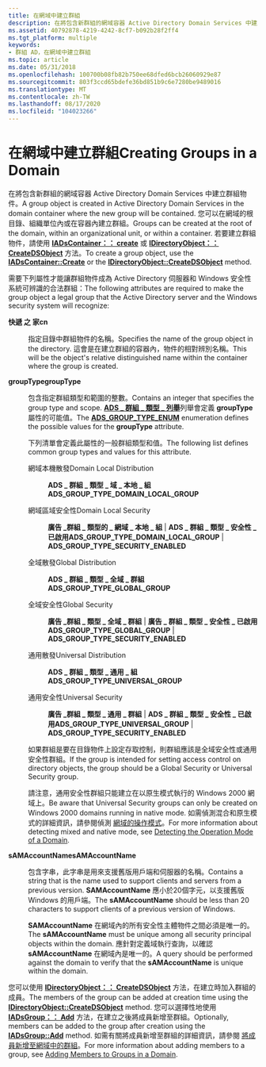 ```yaml
---
title: 在網域中建立群組
description: 在將包含新群組的網域容器 Active Directory Domain Services 中建立群組物件。
ms.assetid: 40792878-4219-4242-8cf7-b092b28f2ff4
ms.tgt_platform: multiple
keywords:
- 群組 AD，在網域中建立群組
ms.topic: article
ms.date: 05/31/2018
ms.openlocfilehash: 100700b08fb82b750ee68dfed6bcb26060929e87
ms.sourcegitcommit: 803f3ccd65bdefe36bd851b9c6e7280be9489016
ms.translationtype: MT
ms.contentlocale: zh-TW
ms.lasthandoff: 08/17/2020
ms.locfileid: "104023266"
---
```

# <a name="creating-groups-in-a-domain"></a><span data-ttu-id="a9eb8-104">在網域中建立群組</span><span class="sxs-lookup"><span data-stu-id="a9eb8-104">Creating Groups in a Domain</span></span>

<span data-ttu-id="a9eb8-105">在將包含新群組的網域容器 Active Directory Domain Services 中建立群組物件。</span><span class="sxs-lookup"><span data-stu-id="a9eb8-105">A group object is created in Active Directory Domain Services in the domain container where the new group will be contained.</span></span> <span data-ttu-id="a9eb8-106">您可以在網域的根目錄、組織單位內或在容器內建立群組。</span><span class="sxs-lookup"><span data-stu-id="a9eb8-106">Groups can be created at the root of the domain, within an organizational unit, or within a container.</span></span> <span data-ttu-id="a9eb8-107">若要建立群組物件，請使用 [**IADsContainer：： create**](/windows/desktop/api/iads/nf-iads-iadscontainer-create) 或 [**IDirectoryObject：： CreateDSObject**](/windows/desktop/api/iads/nf-iads-idirectoryobject-createdsobject) 方法。</span><span class="sxs-lookup"><span data-stu-id="a9eb8-107">To create a group object, use the [**IADsContainer::Create**](/windows/desktop/api/iads/nf-iads-iadscontainer-create) or the [**IDirectoryObject::CreateDSObject**](/windows/desktop/api/iads/nf-iads-idirectoryobject-createdsobject) method.</span></span>

<span data-ttu-id="a9eb8-108">需要下列屬性才能讓群組物件成為 Active Directory 伺服器和 Windows 安全性系統可辨識的合法群組：</span><span class="sxs-lookup"><span data-stu-id="a9eb8-108">The following attributes are required to make the group object a legal group that the Active Directory server and the Windows security system will recognize:</span></span>

<dl> <dt>

<span data-ttu-id="a9eb8-109"><span id="cn"></span><span id="CN"></span>**快遞 之 家**</span><span class="sxs-lookup"><span data-stu-id="a9eb8-109"><span id="cn"></span><span id="CN"></span>**cn**</span></span>
</dt> <dd>

<span data-ttu-id="a9eb8-110">指定目錄中群組物件的名稱。</span><span class="sxs-lookup"><span data-stu-id="a9eb8-110">Specifies the name of the group object in the directory.</span></span> <span data-ttu-id="a9eb8-111">這會是在建立群組的容器內，物件的相對辨別名稱。</span><span class="sxs-lookup"><span data-stu-id="a9eb8-111">This will be the object's relative distinguished name within the container where the group is created.</span></span>

</dd> <dt>

<span data-ttu-id="a9eb8-112"><span id="groupType"></span><span id="grouptype"></span><span id="GROUPTYPE"></span>**groupType**</span><span class="sxs-lookup"><span data-stu-id="a9eb8-112"><span id="groupType"></span><span id="grouptype"></span><span id="GROUPTYPE"></span>**groupType**</span></span>
</dt> <dd>

<span data-ttu-id="a9eb8-113">包含指定群組類型和範圍的整數。</span><span class="sxs-lookup"><span data-stu-id="a9eb8-113">Contains an integer that specifies the group type and scope.</span></span> <span data-ttu-id="a9eb8-114">[**ADS \_ 群組 \_ 類型 \_ 列舉**](/windows/win32/api/iads/ne-iads-ads_group_type_enum)列舉會定義 **groupType** 屬性的可能值。</span><span class="sxs-lookup"><span data-stu-id="a9eb8-114">The [**ADS\_GROUP\_TYPE\_ENUM**](/windows/win32/api/iads/ne-iads-ads_group_type_enum) enumeration defines the possible values for the **groupType** attribute.</span></span>

<span data-ttu-id="a9eb8-115">下列清單會定義此屬性的一般群組類型和值。</span><span class="sxs-lookup"><span data-stu-id="a9eb8-115">The following list defines common group types and values for this attribute.</span></span>

<dl> <dt>

<span data-ttu-id="a9eb8-116"><span id="Domain_Local_Distribution"></span><span id="domain_local_distribution"></span><span id="DOMAIN_LOCAL_DISTRIBUTION"></span>網域本機散發</span><span class="sxs-lookup"><span data-stu-id="a9eb8-116"><span id="Domain_Local_Distribution"></span><span id="domain_local_distribution"></span><span id="DOMAIN_LOCAL_DISTRIBUTION"></span>Domain Local Distribution</span></span>
</dt> <dd>

<span data-ttu-id="a9eb8-117">**ADS \_ 群組 \_ 類型 \_ 域 \_ 本地 \_ 組**</span><span class="sxs-lookup"><span data-stu-id="a9eb8-117">**ADS\_GROUP\_TYPE\_DOMAIN\_LOCAL\_GROUP**</span></span>

</dd> <dt>

<span data-ttu-id="a9eb8-118"><span id="Domain_Local_Security"></span><span id="domain_local_security"></span><span id="DOMAIN_LOCAL_SECURITY"></span>網域區域安全性</span><span class="sxs-lookup"><span data-stu-id="a9eb8-118"><span id="Domain_Local_Security"></span><span id="domain_local_security"></span><span id="DOMAIN_LOCAL_SECURITY"></span>Domain Local Security</span></span>
</dt> <dd>

<span data-ttu-id="a9eb8-119">**廣告 \_群組 \_ 類型的 \_ 網域 \_ 本地 \_ 組** \| **ADS \_ 群組 \_ 類型 \_ 安全性 \_ 已啟用**</span><span class="sxs-lookup"><span data-stu-id="a9eb8-119">**ADS\_GROUP\_TYPE\_DOMAIN\_LOCAL\_GROUP** \| **ADS\_GROUP\_TYPE\_SECURITY\_ENABLED**</span></span>

</dd> <dt>

<span data-ttu-id="a9eb8-120"><span id="Global_Distribution"></span><span id="global_distribution"></span><span id="GLOBAL_DISTRIBUTION"></span>全域散發</span><span class="sxs-lookup"><span data-stu-id="a9eb8-120"><span id="Global_Distribution"></span><span id="global_distribution"></span><span id="GLOBAL_DISTRIBUTION"></span>Global Distribution</span></span>
</dt> <dd>

<span data-ttu-id="a9eb8-121">**ADS \_ 群組 \_ 類型 \_ 全域 \_ 群組**</span><span class="sxs-lookup"><span data-stu-id="a9eb8-121">**ADS\_GROUP\_TYPE\_GLOBAL\_GROUP**</span></span>

</dd> <dt>

<span data-ttu-id="a9eb8-122"><span id="Global_Security"></span><span id="global_security"></span><span id="GLOBAL_SECURITY"></span>全域安全性</span><span class="sxs-lookup"><span data-stu-id="a9eb8-122"><span id="Global_Security"></span><span id="global_security"></span><span id="GLOBAL_SECURITY"></span>Global Security</span></span>
</dt> <dd>

<span data-ttu-id="a9eb8-123">**廣告 \_群組 \_ 類型 \_ 全域 \_ 群組** \| **廣告 \_ 群組 \_ 類型 \_ 安全性 \_ 已啟用**</span><span class="sxs-lookup"><span data-stu-id="a9eb8-123">**ADS\_GROUP\_TYPE\_GLOBAL\_GROUP** \| **ADS\_GROUP\_TYPE\_SECURITY\_ENABLED**</span></span>

</dd> <dt>

<span data-ttu-id="a9eb8-124"><span id="Universal_Distribution"></span><span id="universal_distribution"></span><span id="UNIVERSAL_DISTRIBUTION"></span>通用散發</span><span class="sxs-lookup"><span data-stu-id="a9eb8-124"><span id="Universal_Distribution"></span><span id="universal_distribution"></span><span id="UNIVERSAL_DISTRIBUTION"></span>Universal Distribution</span></span>
</dt> <dd>

<span data-ttu-id="a9eb8-125">**ADS \_ 群組 \_ 類型 \_ 通用 \_ 組**</span><span class="sxs-lookup"><span data-stu-id="a9eb8-125">**ADS\_GROUP\_TYPE\_UNIVERSAL\_GROUP**</span></span>

</dd> <dt>

<span data-ttu-id="a9eb8-126"><span id="Universal_Security"></span><span id="universal_security"></span><span id="UNIVERSAL_SECURITY"></span>通用安全性</span><span class="sxs-lookup"><span data-stu-id="a9eb8-126"><span id="Universal_Security"></span><span id="universal_security"></span><span id="UNIVERSAL_SECURITY"></span>Universal Security</span></span>
</dt> <dd>

<span data-ttu-id="a9eb8-127">**廣告 \_群組 \_ 類型 \_ 通用 \_ 群組** \| **ADS \_ 群組 \_ 類型 \_ 安全性 \_ 已啟用**</span><span class="sxs-lookup"><span data-stu-id="a9eb8-127">**ADS\_GROUP\_TYPE\_UNIVERSAL\_GROUP** \| **ADS\_GROUP\_TYPE\_SECURITY\_ENABLED**</span></span>

</dd> <dt>


</dt> <dd>

</dd> </dl>

<span data-ttu-id="a9eb8-128">如果群組是要在目錄物件上設定存取控制，則群組應該是全域安全性或通用安全性群組。</span><span class="sxs-lookup"><span data-stu-id="a9eb8-128">If the group is intended for setting access control on directory objects, the group should be a Global Security or Universal Security group.</span></span>

<span data-ttu-id="a9eb8-129">請注意，通用安全性群組只能建立在以原生模式執行的 Windows 2000 網域上。</span><span class="sxs-lookup"><span data-stu-id="a9eb8-129">Be aware that Universal Security groups can only be created on Windows 2000 domains running in native mode.</span></span> <span data-ttu-id="a9eb8-130">如需偵測混合和原生模式的詳細資訊，請參閱偵測 [網域的操作模式](detecting-the-operation-mode-of-a-domain.md)。</span><span class="sxs-lookup"><span data-stu-id="a9eb8-130">For more information about detecting mixed and native mode, see [Detecting the Operation Mode of a Domain](detecting-the-operation-mode-of-a-domain.md).</span></span>

</dd> <dt>

<span data-ttu-id="a9eb8-131"><span id="sAMAccountName"></span><span id="samaccountname"></span><span id="SAMACCOUNTNAME"></span>**sAMAccountName**</span><span class="sxs-lookup"><span data-stu-id="a9eb8-131"><span id="sAMAccountName"></span><span id="samaccountname"></span><span id="SAMACCOUNTNAME"></span>**sAMAccountName**</span></span>
</dt> <dd>

<span data-ttu-id="a9eb8-132">包含字串，此字串是用來支援舊版用戶端和伺服器的名稱。</span><span class="sxs-lookup"><span data-stu-id="a9eb8-132">Contains a string that is the name used to support clients and servers from a previous version.</span></span> <span data-ttu-id="a9eb8-133">**SAMAccountName** 應小於20個字元，以支援舊版 Windows 的用戶端。</span><span class="sxs-lookup"><span data-stu-id="a9eb8-133">The **sAMAccountName** should be less than 20 characters to support clients of a previous version of Windows.</span></span>

<span data-ttu-id="a9eb8-134">**SAMAccountName** 在網域內的所有安全性主體物件之間必須是唯一的。</span><span class="sxs-lookup"><span data-stu-id="a9eb8-134">The **sAMAccountName** must be unique among all security principal objects within the domain.</span></span> <span data-ttu-id="a9eb8-135">應針對定義域執行查詢，以確認 **sAMAccountName** 在網域內是唯一的。</span><span class="sxs-lookup"><span data-stu-id="a9eb8-135">A query should be performed against the domain to verify that the **sAMAccountName** is unique within the domain.</span></span>

</dd> </dl>

<span data-ttu-id="a9eb8-136">您可以使用 [**IDirectoryObject：： CreateDSObject**](/windows/desktop/api/iads/nf-iads-idirectoryobject-createdsobject) 方法，在建立時加入群組的成員。</span><span class="sxs-lookup"><span data-stu-id="a9eb8-136">The members of the group can be added at creation time using the [**IDirectoryObject::CreateDSObject**](/windows/desktop/api/iads/nf-iads-idirectoryobject-createdsobject) method.</span></span> <span data-ttu-id="a9eb8-137">您可以選擇性地使用 [**IADsGroup：： Add**](/windows/desktop/api/iads/nf-iads-iadsgroup-add) 方法，在建立之後將成員新增至群組。</span><span class="sxs-lookup"><span data-stu-id="a9eb8-137">Optionally, members can be added to the group after creation using the [**IADsGroup::Add**](/windows/desktop/api/iads/nf-iads-iadsgroup-add) method.</span></span> <span data-ttu-id="a9eb8-138">如需有關將成員新增至群組的詳細資訊，請參閱 [將成員新增至網域中的群組](adding-members-to-groups-in-a-domain.md)。</span><span class="sxs-lookup"><span data-stu-id="a9eb8-138">For more information about adding members to a group, see [Adding Members to Groups in a Domain](adding-members-to-groups-in-a-domain.md).</span></span>

 

 